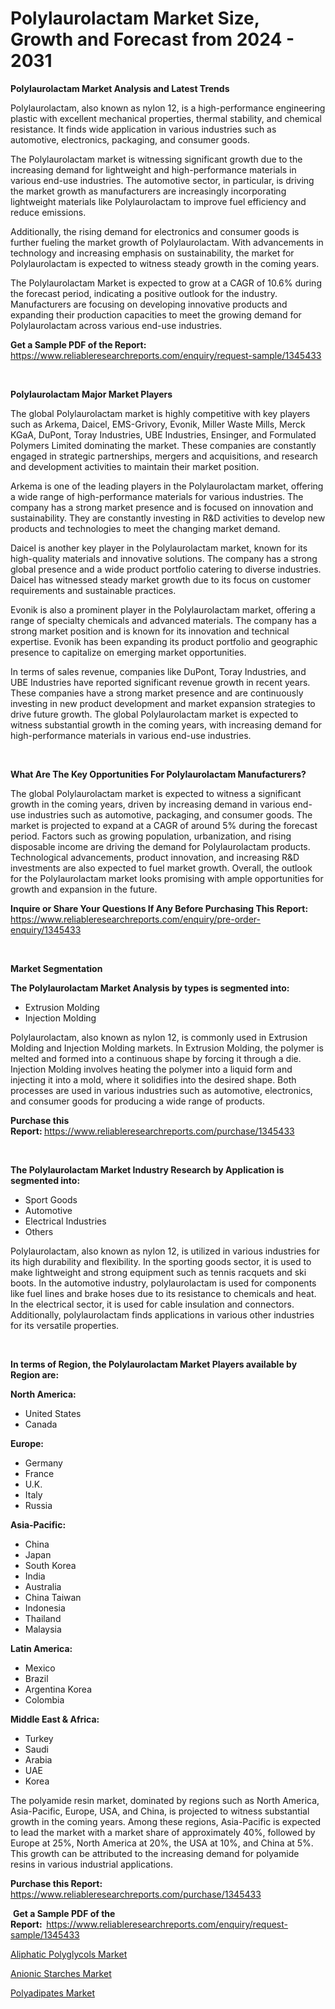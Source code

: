 <p><h1>Polylaurolactam Market Size, Growth and Forecast from 2024 - 2031</h1></p><p><strong>Polylaurolactam Market Analysis and Latest Trends</strong></p>
<p><p>Polylaurolactam, also known as nylon 12, is a high-performance engineering plastic with excellent mechanical properties, thermal stability, and chemical resistance. It finds wide application in various industries such as automotive, electronics, packaging, and consumer goods.</p><p>The Polylaurolactam market is witnessing significant growth due to the increasing demand for lightweight and high-performance materials in various end-use industries. The automotive sector, in particular, is driving the market growth as manufacturers are increasingly incorporating lightweight materials like Polylaurolactam to improve fuel efficiency and reduce emissions.</p><p>Additionally, the rising demand for electronics and consumer goods is further fueling the market growth of Polylaurolactam. With advancements in technology and increasing emphasis on sustainability, the market for Polylaurolactam is expected to witness steady growth in the coming years.</p><p>The Polylaurolactam Market is expected to grow at a CAGR of 10.6% during the forecast period, indicating a positive outlook for the industry. Manufacturers are focusing on developing innovative products and expanding their production capacities to meet the growing demand for Polylaurolactam across various end-use industries.</p></p>
<p><strong>Get a Sample PDF of the Report:&nbsp;</strong> <a href="https://www.reliableresearchreports.com/enquiry/request-sample/1345433">https://www.reliableresearchreports.com/enquiry/request-sample/1345433</a></p>
<p>&nbsp;</p>
<p><strong>Polylaurolactam Major Market Players</strong></p>
<p><p>The global Polylaurolactam market is highly competitive with key players such as Arkema, Daicel, EMS-Grivory, Evonik, Miller Waste Mills, Merck KGaA, DuPont, Toray Industries, UBE Industries, Ensinger, and Formulated Polymers Limited dominating the market. These companies are constantly engaged in strategic partnerships, mergers and acquisitions, and research and development activities to maintain their market position.</p><p>Arkema is one of the leading players in the Polylaurolactam market, offering a wide range of high-performance materials for various industries. The company has a strong market presence and is focused on innovation and sustainability. They are constantly investing in R&D activities to develop new products and technologies to meet the changing market demand.</p><p>Daicel is another key player in the Polylaurolactam market, known for its high-quality materials and innovative solutions. The company has a strong global presence and a wide product portfolio catering to diverse industries. Daicel has witnessed steady market growth due to its focus on customer requirements and sustainable practices.</p><p>Evonik is also a prominent player in the Polylaurolactam market, offering a range of specialty chemicals and advanced materials. The company has a strong market position and is known for its innovation and technical expertise. Evonik has been expanding its product portfolio and geographic presence to capitalize on emerging market opportunities.</p><p>In terms of sales revenue, companies like DuPont, Toray Industries, and UBE Industries have reported significant revenue growth in recent years. These companies have a strong market presence and are continuously investing in new product development and market expansion strategies to drive future growth. The global Polylaurolactam market is expected to witness substantial growth in the coming years, with increasing demand for high-performance materials in various end-use industries.</p></p>
<p>&nbsp;</p>
<p><strong>What Are The Key Opportunities For Polylaurolactam Manufacturers?</strong></p>
<p><p>The global Polylaurolactam market is expected to witness a significant growth in the coming years, driven by increasing demand in various end-use industries such as automotive, packaging, and consumer goods. The market is projected to expand at a CAGR of around 5% during the forecast period. Factors such as growing population, urbanization, and rising disposable income are driving the demand for Polylaurolactam products. Technological advancements, product innovation, and increasing R&D investments are also expected to fuel market growth. Overall, the outlook for the Polylaurolactam market looks promising with ample opportunities for growth and expansion in the future.</p></p>
<p><strong>Inquire or Share Your Questions If Any Before Purchasing This Report:</strong> <a href="https://www.reliableresearchreports.com/enquiry/pre-order-enquiry/1345433">https://www.reliableresearchreports.com/enquiry/pre-order-enquiry/1345433</a></p>
<p>&nbsp;</p>
<p><strong>Market Segmentation</strong></p>
<p><strong>The Polylaurolactam Market Analysis by types is segmented into:</strong></p>
<p><ul><li>Extrusion Molding</li><li>Injection Molding</li></ul></p>
<p><p>Polylaurolactam, also known as nylon 12, is commonly used in Extrusion Molding and Injection Molding markets. In Extrusion Molding, the polymer is melted and formed into a continuous shape by forcing it through a die. Injection Molding involves heating the polymer into a liquid form and injecting it into a mold, where it solidifies into the desired shape. Both processes are used in various industries such as automotive, electronics, and consumer goods for producing a wide range of products.</p></p>
<p><strong>Purchase this Report:&nbsp;</strong><a href="https://www.reliableresearchreports.com/purchase/1345433">https://www.reliableresearchreports.com/purchase/1345433</a></p>
<p>&nbsp;</p>
<p><strong>The Polylaurolactam Market Industry Research by Application is segmented into:</strong></p>
<p><ul><li>Sport Goods</li><li>Automotive</li><li>Electrical Industries</li><li>Others</li></ul></p>
<p><p>Polylaurolactam, also known as nylon 12, is utilized in various industries for its high durability and flexibility. In the sporting goods sector, it is used to make lightweight and strong equipment such as tennis racquets and ski boots. In the automotive industry, polylaurolactam is used for components like fuel lines and brake hoses due to its resistance to chemicals and heat. In the electrical sector, it is used for cable insulation and connectors. Additionally, polylaurolactam finds applications in various other industries for its versatile properties.</p></p>
<p>&nbsp;</p>
<p><strong>In terms of Region, the Polylaurolactam Market Players available by Region are:</strong></p>
<p>
    <p> <strong> North America: </strong>
        <ul>
            <li>United States</li>
            <li>Canada</li>
        </ul>
        </p> 
    <p> <strong> Europe: </strong>
        <ul>
            <li>Germany</li>
            <li>France</li>
            <li>U.K.</li>
            <li>Italy</li>
            <li>Russia</li>
        </ul>
        </p> 
    <p> <strong> Asia-Pacific: </strong>
        <ul>
            <li>China</li>
            <li>Japan</li>
            <li>South Korea</li>
            <li>India</li>
            <li>Australia</li>
            <li>China Taiwan</li>
            <li>Indonesia</li>
            <li>Thailand</li>
            <li>Malaysia</li>
        </ul>
        </p> 
    <p> <strong> Latin America: </strong>
        <ul>
            <li>Mexico</li>
            <li>Brazil</li>
            <li>Argentina Korea</li>
            <li>Colombia</li>
        </ul>
        </p> 
    <p> <strong> Middle East & Africa: </strong>
        <ul>
            <li>Turkey</li>
            <li>Saudi</li>
            <li>Arabia</li>
            <li>UAE</li>
            <li>Korea</li>
        </ul>
    </p>
    </p>
<p><p>The polyamide resin market, dominated by regions such as North America, Asia-Pacific, Europe, USA, and China, is projected to witness substantial growth in the coming years. Among these regions, Asia-Pacific is expected to lead the market with a market share of approximately 40%, followed by Europe at 25%, North America at 20%, the USA at 10%, and China at 5%. This growth can be attributed to the increasing demand for polyamide resins in various industrial applications.</p></p>
<p><strong>Purchase this Report: </strong><a href="https://www.reliableresearchreports.com/purchase/1345433">https://www.reliableresearchreports.com/purchase/1345433</a></p>
<p>&nbsp;<strong>Get a Sample PDF of the Report:&nbsp;&nbsp;</strong><a href="https://www.reliableresearchreports.com/enquiry/request-sample/1345433">https://www.reliableresearchreports.com/enquiry/request-sample/1345433</a></p>
<p><strong></strong></p>
<p><p><a href="https://github.com/NorbertYates/Market-Research-Report-List-4/blob/main/aliphatic-polyglycols-market.md">Aliphatic Polyglycols Market</a></p><p><a href="https://github.com/seekum/Market-Research-Report-List-1/blob/main/anionic-starches-market.md">Anionic Starches Market</a></p><p><a href="https://github.com/nancykennedykellievqfqt2/Market-Research-Report-List-1/blob/main/polyadipates-market.md">Polyadipates Market</a></p></p>